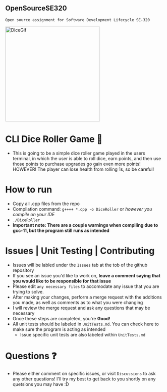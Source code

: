 ## OpenSourceSE320
`Open source assignment for Software Development Lifecycle SE-320`

<img width = "300" alt = "DiceGif" src = https://github.com/ATacoDev/OpenSourceSE320/assets/146070033/0d55f4c3-104f-4331-af1b-5a13140f6b9a>

# CLI Dice Roller Game 🎲
- This is going to be a simple dice roller game played in the users terminal, in which the user is able to roll dice, earn points, and then use those points to purchase upgrades go gain even more points! HOWEVER! The player can lose health from rolling 1s, so be careful!
# How to run
- Copy all .cpp files from the repo
- Compilation command: `g++++ *.cpp -o DiceRoller` or *however you compile on your IDE*
- `./DiceRoller`
- **Important note: There are a couple warnings when compiling due to gcc-11, but the program still runs as intended**
# Issues | Unit Testing | Contributing
- Issues will be labled under the `Issues` tab at the tob of the github repository
- If you see an issue you'd like to work on, **leave a comment saying that you would like to be responsible for that issue**
- Please edit `any necessary files` to accomodate any issue that you are trying to solve.
- After making your changes, perform a merge request with the additions you made, as well as comments as to what you were changing
- I will review the merge request and ask any questions that may be necessary
- Once these steps are completed, you're **Good!**
- All unit tests should be labeled in `UnitTests.md`. You can check here to make sure the program is acting as intended
    - Issue specific unit tests are also labeled within `UnitTests.md`

# Questions ❓
- Please either comment on specific issues, or visit `Discussions` to ask any other questions! I'll try my best to get back to you shortly on any quetsions you may have :D
